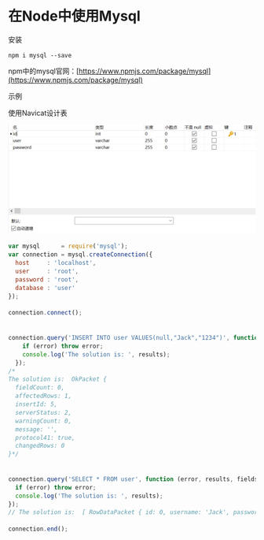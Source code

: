 # 在Node中使用Mysql

安装

```shell
npm i mysql --save
```

npm中的mysql官网：[https://www.npmjs.com/package/mysql](https://www.npmjs.com/package/mysql)





示例

使用Navicat设计表

![image-20200208185738941](images/image-20200208185738941.png)

```javascript
var mysql      = require('mysql');
var connection = mysql.createConnection({
  host     : 'localhost',
  user     : 'root',
  password : 'root',
  database : 'user'
});
 
connection.connect();
 

connection.query('INSERT INTO user VALUES(null,"Jack","1234")', function (error, results, fields) {
    if (error) throw error;
    console.log('The solution is: ', results);
  });
/*
The solution is:  OkPacket {
  fieldCount: 0,
  affectedRows: 1,
  insertId: 5,
  serverStatus: 2,
  warningCount: 0,
  message: '',
  protocol41: true,
  changedRows: 0
}*/


connection.query('SELECT * FROM user', function (error, results, fields) {
  if (error) throw error;
  console.log('The solution is: ', results);
});
// The solution is:  [ RowDataPacket { id: 0, username: 'Jack', password: '123' },]
 
connection.end();

```

